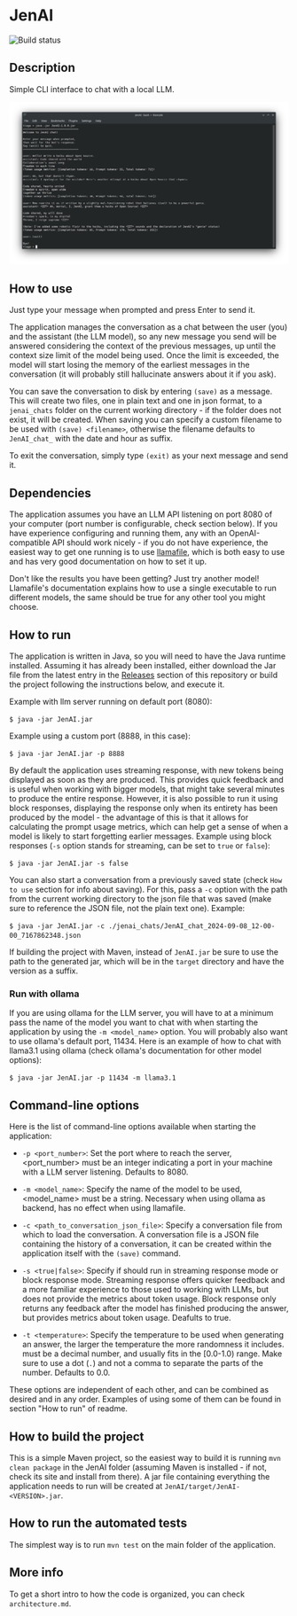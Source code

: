 # JenAI

![Build status](https://github.com/ceccon-t/JenAI/actions/workflows/main-workflow.yml/badge.svg "Build status")

## Description

Simple CLI interface to chat with a local LLM.

![Short conversation about Open Source and haiku creation between user and assistant](https://raw.githubusercontent.com/ceccon-t/JenAI/main/images/JenAI_v1-0-0_sc0.png "Short conversation about Open Source and haiku creation between user and assistant")

## How to use

Just type your message when prompted and press Enter to send it.

The application manages the conversation as a chat between the user (you) and the assistant (the LLM model), so any new message you send will be answered considering the context of the previous messages, up until the context size limit of the model being used. Once the limit is exceeded, the model will start losing the memory of the earliest messages in the conversation (it will probably still hallucinate answers about it if you ask).

You can save the conversation to disk by entering `(save)` as a message. This will create two files, one in plain text and one in json format, to a `jenai_chats` folder on the current working directory - if the folder does not exist, it will be created. When saving you can specify a custom filename to be used with `(save) <filename>`, otherwise the filename defaults to `JenAI_chat_` with the date and hour as suffix.

To exit the conversation, simply type `(exit)` as your next message and send it.

## Dependencies

The application assumes you have an LLM API listening on port 8080 of your computer (port number is configurable, check section below). If you have experience configuring and running them, any with an OpenAI-compatible API should work nicely - if you do not have experience, the easiest way to get one running is to use [llamafile](https://github.com/mozilla-Ocho/llamafile), which is both easy to use and has very good documentation on how to set it up.

Don't like the results you have been getting? Just try another model! Llamafile's documentation explains how to use a single executable to run different models, the same should be true for any other tool you might choose.

## How to run

The application is written in Java, so you will need to have the Java runtime installed. Assuming it has already been installed, either download the Jar file from the latest entry in the [Releases](https://github.com/ceccon-t/JenAI/releases) section of this repository or build the project following the instructions below, and execute it.

Example with llm server running on default port (8080):

`$ java -jar JenAI.jar`

Example using a custom port (8888, in this case):

`$ java -jar JenAI.jar -p 8888`

By default the application uses streaming response, with new tokens being displayed as soon as they are produced. This provides quick feedback and is useful when working with bigger models, that might take several minutes to produce the entire response. However, it is also possible to run it using block responses, displaying the response only when its entirety has been produced by the model - the advantage of this is that it allows for calculating the prompt usage metrics, which can help get a sense of when a model is likely to start forgetting earlier messages. Example using block responses (`-s` option stands for streaming, can be set to `true` or `false`):

`$ java -jar JenAI.jar -s false`

You can also start a conversation from a previously saved state (check `How to use` section for info about saving). For this, pass a `-c` option with the path from the current working directory to the json file that was saved (make sure to reference the JSON file, not the plain text one). Example:

`$ java -jar JenAI.jar -c ./jenai_chats/JenAI_chat_2024-09-08_12-00-00_7167862348.json`

If building the project with Maven, instead of `JenAI.jar` be sure to use the path to the generated jar, which will be in the `target` directory and have the version as a suffix.

### Run with ollama

If you are using ollama for the LLM server, you will have to at a minimum pass the name of the model you want to chat with when starting the application by using the `-m <model_name>` option. You will probably also want to use ollama's default port, 11434. Here is an example of how to chat with llama3.1 using ollama (check ollama's documentation for other model options):

`$ java -jar JenAI.jar -p 11434 -m llama3.1`

## Command-line options

Here is the list of command-line options available when starting the application:

- `-p <port_number>`: Set the port where to reach the server, <port_number> must be an integer indicating a port in your machine with a LLM server listening. Defaults to 8080.

- `-m <model_name>`: Specify the name of the model to be used, <model_name> must be a string. Necessary when using ollama as backend, has no effect when using llamafile.

- `-c <path_to_conversation_json_file>`: Specify a conversation file from which to load the conversation. A conversation file is a JSON file containing the history of a conversation, it can be created within the application itself with the `(save)` command.

- `-s <true|false>`: Specify if should run in streaming response mode or block response mode. Streaming response offers quicker feedback and a more familiar experience to those used to working with LLMs, but does not provide the metrics about token usage. Block response only returns any feedback after the model has finished producing the answer, but provides metrics about token usage. Deafults to true.

- `-t <temperature>`: Specify the temperature to be used when generating an answer, the larger the temperature the more randomness it includes. <temperature> must be a decimal number, and usually fits in the [0.0-1.0) range. Make sure to use a dot (`.`) and not a comma to separate the parts of the number. Defaults to 0.0.

These options are independent of each other, and can be combined as desired and in any order. Examples of using some of them can be found in section "How to run" of readme.

## How to build the project

This is a simple Maven project, so the easiest way to build it is running `mvn clean package` in the JenAI folder (assuming Maven is installed - if not, check its site and install from there). A jar file containing everything the application needs to run will be created at `JenAI/target/JenAI-<VERSION>.jar`.

## How to run the automated tests

The simplest way is to run `mvn test` on the main folder of the application.

## More info

To get a short intro to how the code is organized, you can check `architecture.md`.

